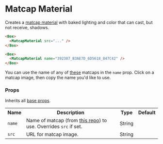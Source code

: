 # Matcap Material

Creates a [matcap material](https://threejs.org/docs/#api/en/materials/MeshMatcapMaterial) with baked lighting and color that can cast, but not receive, shadows.

```html
<Box>
  <MatcapMaterial src="..." />
</Box>

<Box>
  <MatcapMaterial name="392307_B3AE7D_6D5618_847C42" />
</Box>
```

You can use the name of any of [these](https://github.com/emmelleppi/matcaps) matcaps in the `name` prop. Click on a matcap image, then copy the name you'd like to use.

### Props

Inherits all [base props](./#props).

<table>
<tbody>
  <tr>
    <th>Name</th>
    <th>Description</th>
    <th>Type</th>
    <th>Default</th>
  </tr>
  <tr><td><code>name</code></td><td>Name of matcap (from <a href="https://github.com/emmelleppi/matcaps" target="_blank">this repo</a>) to use. Overrides <code>src</code> if set.</td><td>String</td><td></td></tr>
  <tr><td><code>src</code></td><td>URL for matcap image.</td><td>String</td><td></td></tr>

</tbody>
</table>